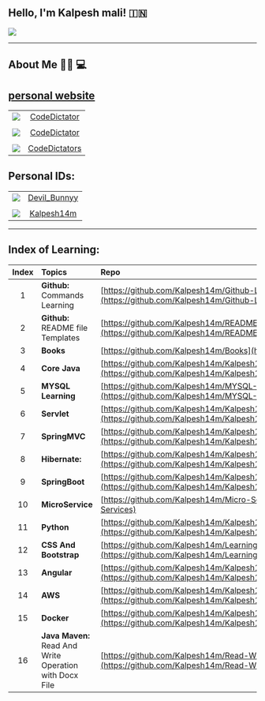 ## Hello, I'm Kalpesh mali! :india: 
![](https://user-images.githubusercontent.com/25608527/98769639-5f2b2980-2406-11eb-99ae-16b45a8fcec8.png)


---

## About Me :man_technologist: :computer:

## [personal website](http://kalpesh-portfolio.s3-website.ap-south-1.amazonaws.com/)

|||
| :-------------: | :-------------: |
|<a href="https://www.youtube.com/channel/UCWnMX1pam6Vncf5hnrbKPzw" rel="some text">![](https://github.com/Kalpesh14m/README-Templates/blob/main/Icons/youtube.svg)</a>| [CodeDictator](https://www.youtube.com/channel/UCWnMX1pam6Vncf5hnrbKPzw)|
|||
|<a href="https://www.instagram.com/codedictator/" rel="some text">![](https://github.com/Kalpesh14m/README-Templates/blob/main/Icons/Instagram.svg)</a>|[CodeDictator](https://www.instagram.com/codedictator/)|
|||
|<a href="https://github.com/CodeDictators" rel="some text">![](https://github.com/Kalpesh14m/README-Templates/blob/main/Icons/Github.svg)</a>|[CodeDictators](https://github.com/CodeDictators)|

## Personal IDs:

|||
| :-------------: | :-------------: |
|<a href="https://www.instagram.com/devil_bunnyy/" rel="some text">![](https://github.com/Kalpesh14m/README-Templates/blob/main/Icons/Instagram.svg)</a>|[Devil_Bunnyy](https://www.instagram.com/devil_bunnyy/)|
|||
|<a href="https://github.com/Kalpesh14m" rel="some text">![](https://github.com/Kalpesh14m/README-Templates/blob/main/Icons/Github.svg)</a>|[Kalpesh14m](https://github.com/Kalpesh14m)|

---

## Index of Learning:

| Index | Topics | Repo |
| :-------------: | :------------- |:-------------| 
| 1 | **Github:** Commands Learning | [https://github.com/Kalpesh14m/Github-Learning](https://github.com/Kalpesh14m/Github-Learning) |
| 2 | **Github:** README file Templates | [https://github.com/Kalpesh14m/README-Templates](https://github.com/Kalpesh14m/README-Templates) |
| 3 | **Books** | [https://github.com/Kalpesh14m/Books](https://github.com/Kalpesh14m/Books) |
| 4 | **Core Java** | [https://github.com/Kalpesh14m/Kalpesh14m/blob/main/Core%20java/CORE_JAVA.md](https://github.com/Kalpesh14m/Kalpesh14m/blob/main/Core%20java/CORE_JAVA.md) |
| 5 | **MYSQL Learning** | [https://github.com/Kalpesh14m/MYSQL-Learning](https://github.com/Kalpesh14m/MYSQL-Learning) |
| 6 | **Servlet** |[https://github.com/Kalpesh14m/Kalpesh14m/blob/main/Servlet/Servlet.md](https://github.com/Kalpesh14m/Kalpesh14m/blob/main/Servlet/Servlet.md) |
| 7 | **SpringMVC** | [https://github.com/Kalpesh14m/Kalpesh14m/blob/main/Spring%20MVC/Spring_MVC.md](https://github.com/Kalpesh14m/Kalpesh14m/blob/main/Spring%20MVC/Spring_MVC.md) |
| 8 | **Hibernate:** | [https://github.com/Kalpesh14m/Kalpesh14m/blob/main/Hibernate/Hibernate.md](https://github.com/Kalpesh14m/Kalpesh14m/blob/main/Hibernate/Hibernate.md) |
| 9 | **SpringBoot** | [https://github.com/Kalpesh14m/Kalpesh14m/blob/main/Spirng%20Boot/Spring_Boot.md](https://github.com/Kalpesh14m/Kalpesh14m/blob/main/Spirng%20Boot/Spring_Boot.md) |
| 10 | **MicroService** | [https://github.com/Kalpesh14m/Micro-Services](https://github.com/Kalpesh14m/Micro-Services) |
| 11 | **Python** | [https://github.com/Kalpesh14m/Kalpesh14m/blob/main/Python/Python.md](https://github.com/Kalpesh14m/Kalpesh14m/blob/main/Python/Python.md) |
| 12 | **CSS And Bootstrap** | [https://github.com/Kalpesh14m/Learning-With-CSS-And-Bootstrap4](https://github.com/Kalpesh14m/Learning-With-CSS-And-Bootstrap4) |
| 13 | **Angular** | [https://github.com/Kalpesh14m/Kalpesh14m/blob/main/Angular/Angular.md](https://github.com/Kalpesh14m/Kalpesh14m/blob/main/Angular/Angular.md) |
| 14 | **AWS** | [https://github.com/Kalpesh14m/Kalpesh14m/blob/main/AWS/AWS.md](https://github.com/Kalpesh14m/Kalpesh14m/blob/main/AWS/AWS.md) |
| 15 | **Docker** | [https://github.com/Kalpesh14m/Kalpesh14m/blob/main/Docker/Docker.md](https://github.com/Kalpesh14m/Kalpesh14m/blob/main/Docker/Docker.md) |
| 16 | **Java Maven:** Read And Write Operation with Docx File | [https://github.com/Kalpesh14m/Read-Write-Docx-File-Maven](https://github.com/Kalpesh14m/Read-Write-Docx-File-Maven) |
